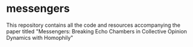 # messengers
This repository contains all the code and resources accompanying the paper titled "Messengers: Breaking Echo Chambers in Collective Opinion Dynamics with Homophily"
